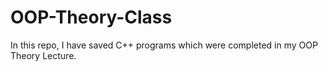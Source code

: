 # OOP-Theory-Class

In this repo, I have saved C++ programs which were completed in my OOP Theory Lecture.
